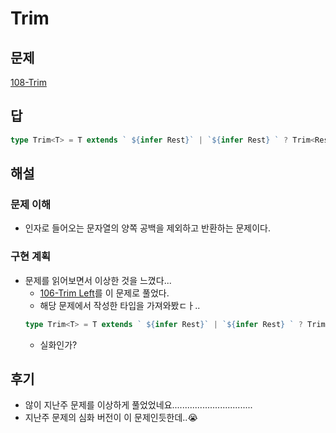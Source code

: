 # Trim

## 문제

[108-Trim](https://github.com/type-challenges/type-challenges/blob/main/questions/00108-medium-trim/README.ko.md)

## 답

```typescript
type Trim<T> = T extends ` ${infer Rest}` | `${infer Rest} ` ? Trim<Rest> : T;
```

## 해설

### 문제 이해

- 인자로 들어오는 문자열의 양쪽 공백을 제외하고 반환하는 문제이다.

### 구현 계획

- 문제를 읽어보면서 이상한 것을 느꼈다...
  - [106-Trim Left](https://github.com/type-challenges/type-challenges/blob/main/questions/00106-medium-trimleft/README.ko.md)를 이 문제로 풀었다.
  - 해당 문제에서 작성한 타입을 가져와봤ㄷㅏ..
  ```typescript
  type Trim<T> = T extends ` ${infer Rest}` | `${infer Rest} ` ? Trim<Rest> : T;
  ```
  - 실화인가?

## 후기

- 않이 지난주 문제를 이상하게 풀었었네요................................
- 지난주 문제의 심화 버전이 이 문제인듯한데..😭
